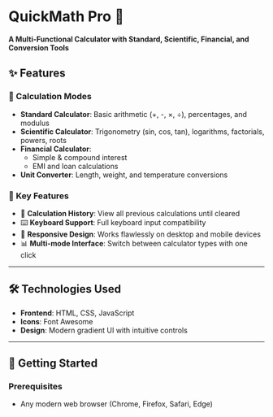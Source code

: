 # QuickMath Pro 🧮

**A Multi-Functional Calculator with Standard, Scientific, Financial, and Conversion Tools**

## ✨ Features

### 🧮 Calculation Modes
- **Standard Calculator**: Basic arithmetic (+, -, ×, ÷), percentages, and modulus
- **Scientific Calculator**: Trigonometry (sin, cos, tan), logarithms, factorials, powers, roots
- **Financial Calculator**: 
  - Simple & compound interest
  - EMI and loan calculations
- **Unit Converter**: Length, weight, and temperature conversions

### 🚀 Key Features
- 📝 **Calculation History**: View all previous calculations until cleared
- ⌨️ **Keyboard Support**: Full keyboard input compatibility
- 🌙 **Responsive Design**: Works flawlessly on desktop and mobile devices
- 📊 **Multi-mode Interface**: Switch between calculator types with one click

---

## 🛠️ Technologies Used
- **Frontend**: HTML, CSS, JavaScript 
- **Icons**: Font Awesome
- **Design**: Modern gradient UI with intuitive controls

---

## 🚀 Getting Started

### Prerequisites
- Any modern web browser (Chrome, Firefox, Safari, Edge)